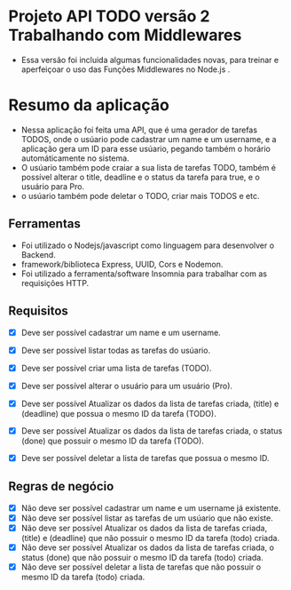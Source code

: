 # Projeto API TODO versão 2 Trabalhando com Middlewares 

- Essa versão foi incluida algumas funcionalidades novas, para treinar e aperfeiçoar o uso das Funções Middlewares no Node.js .

# Resumo da aplicação

- Nessa aplicação foi feita uma API, que é uma gerador de tarefas TODOS, onde o usúario pode cadastrar um name e um username, e a aplicação gera um ID para esse usúario, pegando também o horário automáticamente no sistema.
- O usúario também pode craiar a sua lista de tarefas TODO, também é possível alterar o title, deadline e o status da tarefa para true, e o usuário para Pro.
- o usúario também pode deletar o TODO, criar mais TODOS e etc. 

## Ferramentas 

- Foi utilizado o Nodejs/javascript como linguagem para desenvolver o Backend.
- framework/biblioteca Express, UUID, Cors e Nodemon.
- Foi utilizado a ferramenta/software Insomnia para trabalhar com as requisições HTTP.

## Requisitos

- [x] Deve ser possível cadastrar um name e um username.
- [x] Deve ser possível listar todas as tarefas do usúario.
- [x] Deve ser possível criar uma lista de tarefas (TODO).
- [x] Deve ser possível alterar o usuário para um usuário (Pro).
- [x] Deve ser possível Atualizar os dados da lista de tarefas criada, (title) e (deadline) que possua o mesmo ID da tarefa (TODO). 
- [x] Deve ser possível Atualizar os dados da lista de tarefas criada, o status (done) que possuir o mesmo ID da tarefa (TODO). 
- [x] Deve ser possível deletar a lista de tarefas que possua o mesmo ID.



## Regras de negócio

- [x] Não deve ser possível cadastrar um name e um username já existente.
- [x] Não deve ser possível listar as tarefas de um usúario que não existe.
- [x] Não deve ser possível Atualizar os dados da lista de tarefas criada, (title) e (deadline) que não possuir o mesmo ID da tarefa (todo) criada. 
- [x] Não deve ser possível Atualizar os dados da lista de tarefas criada, o status (done) que não possuir o mesmo ID da tarefa (todo) criada.
- [x] Não deve ser possível deletar a lista de tarefas que não possuir o mesmo ID da tarefa (todo) criada.